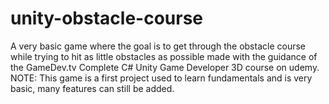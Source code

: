 # unity-obstacle-course
 A very basic game where the goal is to get through the obstacle course while trying to hit as little obstacles as possible made with the guidance of the
 GameDev.tv Complete C# Unity Game Developer 3D course on udemy.
 NOTE: This game is a first project used to learn fundamentals and is very basic, many features can still be added.
